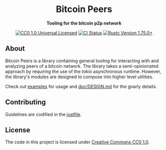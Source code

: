 <div align="center">
  <h1>Bitcoin Peers</h1>
  <p>
    <strong>Tooling for the bitcoin p2p network</strong>
  </p>

  <p>
    <a href="https://github.com/nyonson/bitcoin-peers/blob/master/LICENSE"><img alt="CC0 1.0 Universal Licensed" src="https://img.shields.io/badge/license-CC0--1.0-blue.svg"/></a>
    <a href="https://github.com/nyonson/bitcoin-peers/actions?query=workflow%3ACI"><img alt="CI Status" src="https://github.com/nyonson/bitcoin-peers/actions/workflows/ci.yml/badge.svg"/></a>
    <a href="https://blog.rust-lang.org/2023/12/28/Rust-1.75.0/"><img alt="Rustc Version 1.75.0+" src="https://img.shields.io/badge/rustc-1.75.0%2B-lightgrey.svg"/></a>
  </p>
</div>

## About

Bitcoin Peers is a library containing general tooling for interacting with and analyzing peers of a bitcoin network. The library takes a semi-opinionated approach by requiring the use of the *tokio* asynchronous runtime. However, the library's modules are designed to compose into higher level utilities.

Check out [examples](examples) for usage and [doc/DESIGN.md](doc/DESIGN.md) for the gnarly details.

## Contributing

Guidelines are codified in the [justfile](justfile).

## License

The code in this project is licensed under [Creative Commons CC0 1.0](LICENSE).

